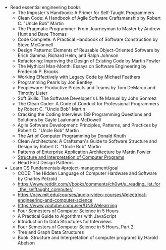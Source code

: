 - Read essential engineering books
    - The Imposter's Handbook: A Primer for Self-Taught Programmers
    - Clean Code: A Handbook of Agile Software Craftsmanship by Robert C. "Uncle Bob" Martin
    - The Pragmatic Programmer: From Journeyman to Master by Andrew Hunt and Dave Thomas
    - Code Complete: A Practical Handbook of Software Construction by Steve McConnell
    - Design Patterns: Elements of Reusable Object-Oriented Software by Erich Gamma, Richard Helm, and Ralph Johnson
    - Refactoring: Improving the Design of Existing Code by Martin Fowler
    - The Mythical Man-Month: Essays on Software Engineering by Frederick P. Brooks
    - Working Effectively with Legacy Code by Michael Feathers
    - Programming Pearls by Jon Bentley
    - Peopleware: Productive Projects and Teams by Tom DeMarco and Timothy Lister
    - Soft Skills: The Software Developer's Life Manual by John Sonmez
    - The Clean Coder: A Code of Conduct for Professional Programmers by Robert C. "Uncle Bob" Martin
    - Cracking the Coding Interview: 189 Programming Questions and Solutions by Gayle Laakmann McDowell
    - Agile Software Development: Principles, Patterns, and Practices by Robert C. "Uncle Bob" Martin
    - The Art of Computer Programming by Donald Knuth
    - Clean Architecture: A Craftsman's Guide to Software Structure and Design by Robert C. "Uncle Bob" Martin
    - Patterns of Enterprise Application Architecture by Martin Fowler
    - [Structure and Interpretation of Computer Programs](http://amzn.to/2sQcsZl)
    - Head First Design Patterns
- Learn CS Fundamentals #project-management/goal
    - CODE: The Hidden Language of Computer Hardware and Software by Charles Petzold
    - https://www.reddit.com/r/books/comments/ch0wt/a_reading_list_for_the_selftaught_computer/
    - https://ocw.mit.edu/courses/audio-video-courses/#electrical-engineering-and-computer-science
    - https://www.youtube.com/user/UNSWelearning
    - Four Semesters of Computer Science in 5 Hours
    - A Practical Guide to Algorithms with JavaScript
    - Introduction to Data Structures for Interviews
    - Four Semesters of Computer Science in 5 Hours, Part 2
    - Tree and Graph Data Structures
    - Book: Structure and Interpretation of computer programs by Harold Abelson